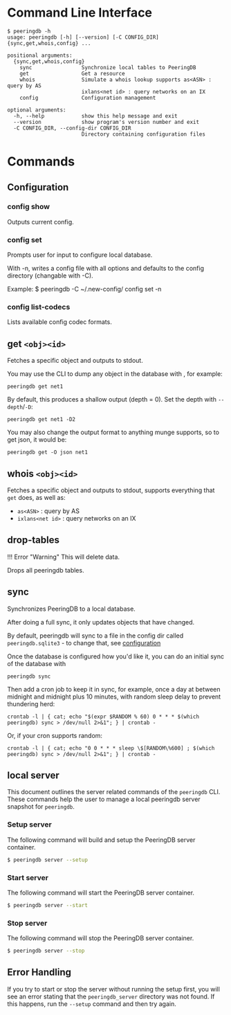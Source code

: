 # Command Line Interface

    $ peeringdb -h
    usage: peeringdb [-h] [--version] [-C CONFIG_DIR] {sync,get,whois,config} ...

    positional arguments:
      {sync,get,whois,config}
        sync                Synchronize local tables to PeeringDB
        get                 Get a resource
        whois               Simulate a whois lookup supports as<ASN> : query by AS
                            ixlans<net id> : query networks on an IX
        config              Configuration management

    optional arguments:
      -h, --help            show this help message and exit
      --version             show program's version number and exit
      -C CONFIG_DIR, --config-dir CONFIG_DIR
                            Directory containing configuration files

# Commands
## Configuration
### config show
Outputs current config.

### config set
Prompts user for input to configure local database.

With -n, writes a config file with all options and defaults to the config directory (changable with -C).

Example:
    $ peeringdb -C ~/.new-config/ config set -n

### config list-codecs
Lists available config codec formats.

## get `<obj><id>`
Fetches a specific object and outputs to stdout.

You may use the CLI to dump any object in the database with <object tag><id>, for example:

    peeringdb get net1

By default, this produces a shallow output (depth = 0). Set the depth with `--depth`/`-D`:

    peeringdb get net1 -D2

You may also change the output format to anything munge supports, so to get json, it would be:

    peeringdb get -O json net1

## whois `<obj><id>`
Fetches a specific object and outputs to stdout, supports everything that `get` does, as well as:

* `as<ASN>` : query by AS
* `ixlans<net id>` : query networks on an IX

## drop-tables

!!! Error "Warning"
    This will delete data.

Drops all peeringdb tables.

## sync
Synchronizes PeeringDB to a local database.

After doing a full sync, it only updates objects that have changed.

By default, peeringdb will sync to a file in the config dir called `peeringdb.sqlite3` - to change that, see [configuration](index.md#configuration)

Once the database is configured how you'd like it, you can do an initial sync of the database with

    peeringdb sync

Then add a cron job to keep it in sync, for example, once a day at between midnight and midnight plus 10 minutes, with random sleep delay to prevent thundering herd:

    crontab -l | { cat; echo "$(expr $RANDOM % 60) 0 * * * $(which peeringdb) sync > /dev/null 2>&1"; } | crontab -

Or, if your cron supports random:

    crontab -l | { cat; echo "0 0 * * * sleep \$[RANDOM\%600] ; $(which peeringdb) sync > /dev/null 2>&1"; } | crontab -


## local server

This document outlines the server related commands of the `peeringdb` CLI. These commands help the user to manage a local peeringdb server snapshot for `peeringdb`.

### Setup server

The following command will build and setup the PeeringDB server container.

```sh
$ peeringdb server --setup
```

### Start server

The following command will start the PeeringDB server container.

```sh
$ peeringdb server --start
```

### Stop server

The following command will stop the PeeringDB server container.

```sh
$ peeringdb server --stop
```

## Error Handling

If you try to start or stop the server without running the setup first, you will see an error stating that the `peeringdb_server` directory was not found. If this happens, run the `--setup` command and then try again.
